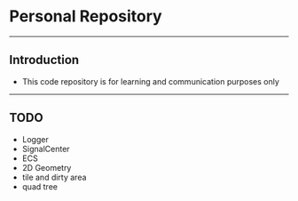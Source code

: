 # Personal Repository

***

## Introduction

+ This code repository is for learning and communication purposes only

***

## TODO

+ Logger
+ SignalCenter
+ ECS
+ 2D Geometry
+ tile and dirty area
+ quad tree